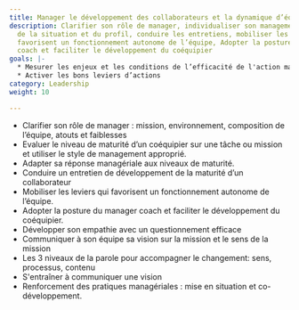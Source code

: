 ```yaml
---
title: Manager le développement des collaborateurs et la dynamique d’équipe
description: Clarifier son rôle de manager, individualiser son management en fonction
  de la situation et du profil, conduire les entretiens, mobiliser les leviers qui
  favorisent un fonctionnement autonome de l’équipe, Adopter la posture du manager
  coach et faciliter le développement du coéquipier
goals: |-
  * Mesurer les enjeux et les conditions de l’efficacité de l'action managériale
  * Activer les bons leviers d’actions
category: Leadership
weight: 10

---
```

* Clarifier son rôle de manager : mission, environnement, composition de l’équipe, atouts et faiblesses
* Evaluer le niveau de maturité d’un coéquipier sur une tâche ou mission et utiliser le style de management approprié. 
* Adapter sa réponse managériale aux niveaux de maturité.
* Conduire un entretien de développement de la maturité d’un collaborateur 
* Mobiliser les leviers qui favorisent un fonctionnement autonome de l’équipe.
* Adopter la posture du manager coach et faciliter le développement du coéquipier. 
* Développer son empathie avec un questionnement efficace
* Communiquer à son équipe sa vision sur la mission et le sens de la mission
* Les 3 niveaux de la parole pour accompagner le changement: sens, processus, contenu
* S'entraîner à communiquer une vision
* Renforcement des pratiques managériales : mise en situation et co-développement. 